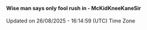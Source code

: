 #### Wise man says only fool rush in - McKidKneeKaneSir
Updated on 26/08/2025 - 16:14:59 (UTC) Time Zone
